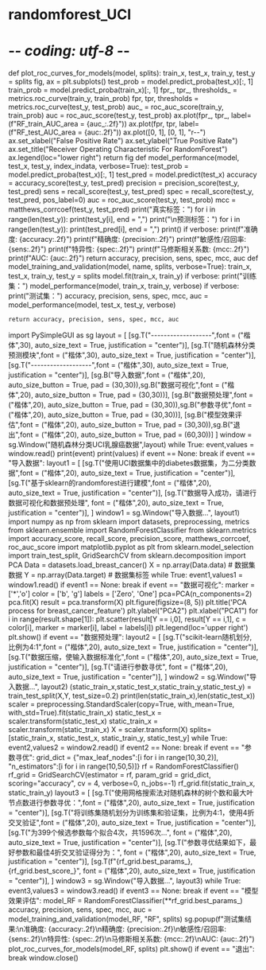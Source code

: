 # randomforest_UCI
# -*- coding: utf-8 -*-
def plot_roc_curves_for_models(model, splits):
    train_x, test_x, train_y, test_y = splits
    fig, ax = plt.subplots()
    test_prob = model.predict_proba(test_x)[:, 1]
    train_prob = model.predict_proba(train_x)[:, 1]
    fpr_, tpr_, thresholds_ = metrics.roc_curve(train_y, train_prob)
    fpr, tpr, thresholds = metrics.roc_curve(test_y, test_prob)
    auc_ = roc_auc_score(train_y, train_prob)
    auc = roc_auc_score(test_y, test_prob)
    ax.plot(fpr_, tpr_, label=(f"RF_train_AUC_area = {auc_:.2f}"))
    ax.plot(fpr, tpr, label=(f"RF_test_AUC_area = {auc:.2f}"))
    ax.plot([0, 1], [0, 1], "r--")
    ax.set_xlabel("False Positive Rate")
    ax.set_ylabel("True Positive Rate")
    ax.set_title("Receiver Operating Characteristic For RandomForest")
    ax.legend(loc="lower right")
    return fig
def model_performance(model, test_x, test_y, index_indata, verbose=True):
    test_prob = model.predict_proba(test_x)[:, 1]
    test_pred = model.predict(test_x)
    accuracy = accuracy_score(test_y, test_pred)
    precision = precision_score(test_y, test_pred)
    sens = recall_score(test_y, test_pred)
    spec = recall_score(test_y, test_pred, pos_label=0)
    auc = roc_auc_score(test_y, test_prob)
    mcc = matthews_corrcoef(test_y, test_pred)
    print("真实标签：")
    for i in range(len(test_y)):
      print(test_y[i], end = ",")
    print("\n预测标签：")
    for i in range(len(test_y)):
      print(test_pred[i], end = ",")
    print()
    if verbose:
        print(f"准确度: {accuracy:.2f}")
        print(f"精确度: {precision:.2f}")
        print(f"敏感性/召回率: {sens:.2f}")
        print(f"特异性: {spec:.2f}")
        print(f"马修斯相关系数: {mcc:.2f}")
        print(f"AUC: {auc:.2f}")
    return accuracy, precision, sens, spec, mcc, auc
def model_training_and_validation(model, name, splits, verbose=True):
    train_x, test_x, train_y, test_y = splits
    model.fit(train_x, train_y)
    if verbose:
        print("训练集：")
    model_performance(model, train_x, train_y, verbose)
    if verbose:
        print("测试集：")
    accuracy, precision, sens, spec, mcc, auc = model_performance(model, test_x, test_y, verbose)
    
    return accuracy, precision, sens, spec, mcc, auc
import PySimpleGUI as sg
layout = [
  [sg.T("-------------------",font = ("楷体",30), auto_size_text = True, justification = "center")],
  [sg.T("随机森林分类预测模块",font = ("楷体",30), auto_size_text = True, justification = "center")],
  [sg.T("-------------------",font = ("楷体",30), auto_size_text = True, justification = "center")],
  [sg.B("导入数据",font = ("楷体",20), auto_size_button = True, pad = (30,30)),sg.B("数据可视化",font = ("楷体",20), auto_size_button = True, pad = (30,30))],
  [sg.B("数据预处理",font = ("楷体",20), auto_size_button = True, pad = (30,30)),sg.B("参数寻优",font = ("楷体",20), auto_size_button = True, pad = (30,30))],
  [sg.B("模型效果评估",font = ("楷体",20), auto_size_button = True, pad = (30,30)),sg.B("退出",font = ("楷体",20), auto_size_button = True, pad = (60,30))]
]
window = sg.Window("随机森林分类UCI乳腺癌数据",layout)
while True:
  event,values = window.read()
  print(event)
  print(values)
  if event == None:
    break
  if event == "导入数据":
    layout1 = [
    [sg.T("使用UCI数据集中的diabetes数据集，为二分类数据",font = ("楷体",20), auto_size_text = True, justification = "center")],
    [sg.T("基于sklearn的randomforest进行建模",font = ("楷体",20), auto_size_text = True, justification = "center")],
    [sg.T("数据导入成功，请进行数据可视化和数据预处理", font = ("楷体",20), auto_size_text = True, justification = "center")],
    ]
    window1 = sg.Window("导入数据...", layout1)
    import numpy as np
    from sklearn import datasets, preprocessing, metrics
    from sklearn.ensemble import RandomForestClassifier
    from sklearn.metrics import accuracy_score, recall_score, precision_score, matthews_corrcoef, roc_auc_score
    import matplotlib.pyplot as plt
    from sklearn.model_selection import train_test_split, GridSearchCV
    from sklearn.decomposition import PCA
    Data = datasets.load_breast_cancer()
    X = np.array(Data.data)  # 数据集数据
    Y = np.array(Data.target)  # 数据集标签
    while True:
      event1,values1 = window1.read()
      if event1 == None:
        break
  if event == "数据可视化":
    marker = ['*','o']
    color = ['b', 'g']
    labels = ['Zero', 'One']
    pca=PCA(n_components=2)
    pca.fit(X)
    result = pca.transform(X)
    plt.figure(figsize=(8, 5))
    plt.title('PCA process for breast_cancer_feature')
    plt.ylabel("PCA2")
    plt.xlabel("PCA1")
    for i in range(result.shape[1]):
      plt.scatter(result[Y == i,0], result[Y == i,1], c = color[i], marker = marker[i], label = labels[i])
    plt.legend(loc='upper right')
    plt.show()
  if event == "数据预处理":
    layout2 = [
    [sg.T("scikit-learn随机划分,比例为4:1",font = ("楷体",20), auto_size_text = True, justification = "center")],
    [sg.T("数据压缩，使输入数据标准化",font = ("楷体",20), auto_size_text = True, justification = "center")],
    [sg.T("请进行参数寻优", font = ("楷体",20), auto_size_text = True, justification = "center")],
    ]
    window2 = sg.Window("导入数据...", layout2)
    (static_train_x,static_test_x,static_train_y,static_test_y) = train_test_split(X,Y, test_size=0.2)
    print(len(static_train_x),len(static_test_x))
    scaler = preprocessing.StandardScaler(copy=True, with_mean=True, with_std=True).fit(static_train_x)
    static_test_x = scaler.transform(static_test_x) 
    static_train_x = scaler.transform(static_train_x) 
    X = scaler.transform(X) 
    splits= [static_train_x, static_test_x, static_train_y, static_test_y]
    while True:
      event2,values2 = window2.read()
      if event2 == None:
        break
  if event == "参数寻优":
    grid_dict = {"max_leaf_nodes":[i for i in range(10,30,2)], "n_estimators":[i for i in range(10,50,5)]}
    rf = RandomForestClassifier()
    rf_grid = GridSearchCV(estimator = rf, param_grid = grid_dict, scoring="accuracy", cv = 4, verbose=0, n_jobs=-1)
    rf_grid.fit(static_train_x, static_train_y)
    layout3 = [
    [sg.T("使用网格搜索法对随机森林的树个数和最大叶节点数进行参数寻优：",font = ("楷体",20), auto_size_text = True, justification = "center")],
    [sg.T("将训练集随机划分为训练集和验证集，比例为4:1，使用4折交叉验证",font = ("楷体",20), auto_size_text = True, justification = "center")],
    [sg.T("为399个候选参数每个拟合4次，共1596次...", font = ("楷体",20), auto_size_text = True, justification = "center")],
    [sg.T("参数寻优结果如下，最好参数和最佳4折交叉验证得分为：", font = ("楷体",20), auto_size_text = True, justification = "center")],
    [sg.T(f"{rf_grid.best_params_}, {rf_grid.best_score_}", font = ("楷体",20), auto_size_text = True, justification = "center")],
    ]
    window3 = sg.Window("导入数据...", layout3)
    while True:
      event3,values3 = window3.read()
      if event3 == None:
        break
  if event == "模型效果评估":
    model_RF = RandomForestClassifier(**rf_grid.best_params_)
    accuracy, precision, sens, spec, mcc, auc = model_training_and_validation(model_RF, "RF", splits)
    sg.popup(f"测试集结果:\n准确度: {accuracy:.2f}\n精确度: {precision:.2f}\n敏感性/召回率: {sens:.2f}\n特异性: {spec:.2f}\n马修斯相关系数: {mcc:.2f}\nAUC: {auc:.2f}")
    plot_roc_curves_for_models(model_RF, splits)
    plt.show()
  if event == "退出":
    break
window.close()
